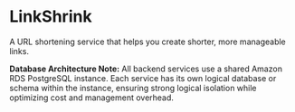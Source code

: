 # LinkShrink

A URL shortening service that helps you create shorter, more manageable links.

**Database Architecture Note:**
All backend services use a shared Amazon RDS PostgreSQL instance. Each service has its own logical database or schema within the instance, ensuring strong logical isolation while optimizing cost and management overhead.
